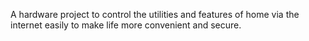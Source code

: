 A hardware project to control the utilities and features of home via the internet easily to make life more convenient and secure.
